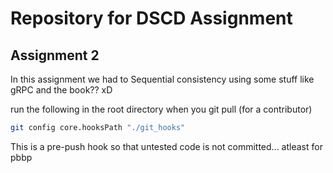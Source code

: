 # Repository for DSCD Assignment
## Assignment 2
In this assignment we had to Sequential consistency using some stuff like gRPC and the book?? xD

run the following in the root directory when you git pull (for a contributor)
```sh
git config core.hooksPath "./git_hooks"
```
This is a pre-push hook so that untested code is not committed... atleast for pbbp
